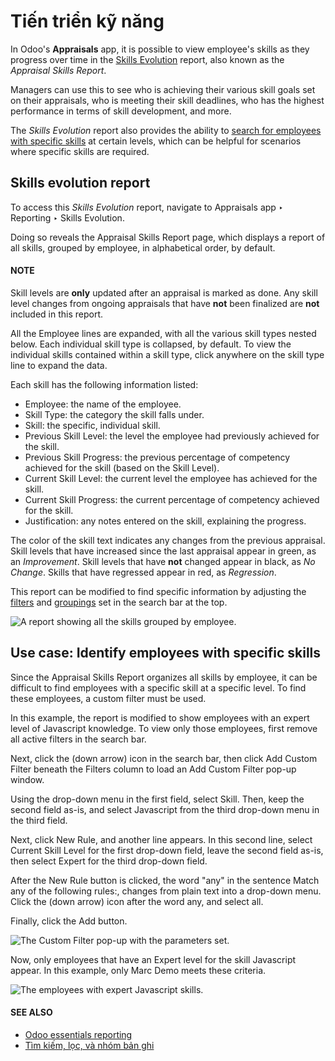 # Tiến triển kỹ năng

In Odoo's **Appraisals** app, it is possible to view employee's skills as they progress over time in
the [Skills Evolution](#appraisals-identify-skills-evolution) report, also known as the
*Appraisal Skills Report*.

Managers can use this to see who is achieving their various skill goals set on their appraisals, who
is meeting their skill deadlines, who has the highest performance in terms of skill development, and
more.

The *Skills Evolution* report also provides the ability to [search for employees with specific
skills](#appraisals-identify-skills) at certain levels, which can be helpful for scenarios where
specific skills are required.

<a id="appraisals-identify-skills-evolution"></a>

## Skills evolution report

To access this *Skills Evolution* report, navigate to Appraisals app ‣ Reporting
‣ Skills Evolution.

Doing so reveals the Appraisal Skills Report page, which displays a report of all
skills, grouped by employee, in alphabetical order, by default.

#### NOTE
Skill levels are **only** updated after an appraisal is marked as done. Any skill level changes
from ongoing appraisals that have **not** been finalized are **not** included in this report.

All the Employee lines are expanded, with all the various skill types nested below. Each
individual skill type is collapsed, by default. To view the individual skills contained within a
skill type, click anywhere on the skill type line to expand the data.

Each skill has the following information listed:

- Employee: the name of the employee.
- Skill Type: the category the skill falls under.
- Skill: the specific, individual skill.
- Previous Skill Level: the level the employee had previously achieved for the skill.
- Previous Skill Progress: the previous percentage of competency achieved for the skill
  (based on the Skill Level).
- Current Skill Level: the current level the employee has achieved for the skill.
- Current Skill Progress: the current percentage of competency achieved for the skill.
- Justification: any notes entered on the skill, explaining the progress.

The color of the skill text indicates any changes from the previous appraisal. Skill levels that
have increased since the last appraisal appear in green, as an *Improvement*. Skill levels that have
**not** changed appear in black, as *No Change*. Skills that have regressed appear in red, as
*Regression*.

This report can be modified to find specific information by adjusting the [filters](../../essentials/search.md#search-filters) and [groupings](../../essentials/search.md#search-group) set in the search bar at the top.

![A report showing all the skills grouped by employee.](applications/hr/appraisals/skills_evolution/skills-report.png)

<a id="appraisals-identify-skills"></a>

## Use case: Identify employees with specific skills

Since the Appraisal Skills Report organizes all skills by employee, it can be difficult
to find employees with a specific skill at a specific level. To find these employees, a custom
filter must be used.

In this example, the report is modified to show employees with an expert level of Javascript
knowledge. To view only those employees, first remove all active filters in the search bar.

Next, click the <i class="fa fa-caret-down"></i> (down arrow) icon in the search bar, then click
Add Custom Filter beneath the <i class="fa fa-filters"></i> Filters column to load an
Add Custom Filter pop-up window.

Using the drop-down menu in the first field, select Skill. Then, keep the second field
as-is, and select Javascript from the third drop-down menu in the third field.

Next, click New Rule, and another line appears. In this second line, select
Current Skill Level for the first drop-down field, leave the second field as-is, then
select Expert for the third drop-down field.

After the New Rule button is clicked, the word "any" in the sentence
Match any of the following rules:, changes from plain text into a drop-down menu. Click
the <i class="fa fa-caret-down"></i> (down arrow) icon after the word any, and select
all.

Finally, click the Add button.

![The Custom Filter pop-up with the parameters set.](applications/hr/appraisals/skills_evolution/javascript.png)

Now, only employees that have an Expert level for the skill Javascript
appear. In this example, only Marc Demo meets these criteria.

![The employees with expert Javascript skills.](applications/hr/appraisals/skills_evolution/results.png)

#### SEE ALSO
- [Odoo essentials reporting](../../essentials/reporting.md)
- [Tìm kiếm, lọc, và nhóm bản ghi](../../essentials/search.md)
